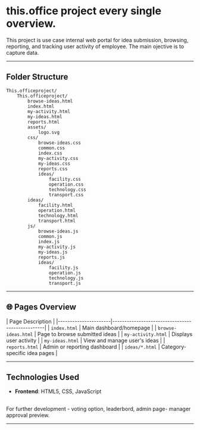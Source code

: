 # this.office project every single overview.

This project is use case internal web portal for idea submission, browsing, reporting, and tracking user activity  of employee. The main ojective is to capture data. 

---

## Folder Structure

```
This.officeproject/
    This.officeproject/
        browse-ideas.html
        index.html
        my-activity.html
        my-ideas.html
        reports.html
        assets/
            logo.svg
        css/
            browse-ideas.css
            common.css
            index.css
            my-activity.css
            my-ideas.css
            reports.css
            ideas/
                facility.css
                operation.css
                technology.css
                transport.css
        ideas/
            facility.html
            operation.html
            technology.html
            transport.html
        js/
            browse-ideas.js
            common.js
            index.js
            my-activity.js
            my-ideas.js
            reports.js
            ideas/
                facility.js
                operation.js
                technology.js
                transport.js
```

---

## 🌐 Pages Overview

| Page                  Description                                      |
|----------------------|-------------------------------------------------|
| `index.html`         | Main dashboard/homepage                         |
| `browse-ideas.html`  | Page to browse submitted ideas                  |
| `my-activity.html`   | Displays user activity                          |
| `my-ideas.html`      | View and manage user's ideas                    |
| `reports.html`       | Admin or reporting dashboard                    |
| `ideas/*.html`       | Category-specific idea pages                    |

---

##  Technologies Used

- **Frontend**: HTML5, CSS, JavaScript




## 

For further development - voting option, leaderbord, admin page- manager approval preview. 

---
